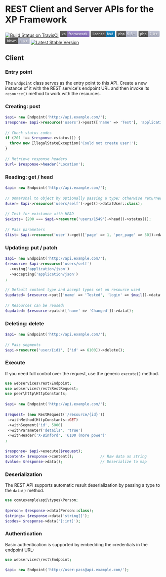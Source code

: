 REST Client and Server APIs for the XP Framework
========================================================================

[![Build Status on TravisCI](https://secure.travis-ci.org/xp-framework/rest.svg)](http://travis-ci.org/xp-framework/rest)
[![XP Framework Module](https://raw.githubusercontent.com/xp-framework/web/master/static/xp-framework-badge.png)](https://github.com/xp-framework/core)
[![BSD Licence](https://raw.githubusercontent.com/xp-framework/web/master/static/licence-bsd.png)](https://github.com/xp-framework/core/blob/master/LICENCE.md)
[![Required PHP 5.5+](https://raw.githubusercontent.com/xp-framework/web/master/static/php-5_5plus.png)](http://php.net/)
[![Supports PHP 7.0+](https://raw.githubusercontent.com/xp-framework/web/master/static/php-7_0plus.png)](http://php.net/)
[![Required HHVM 3.4+](https://raw.githubusercontent.com/xp-framework/web/master/static/hhvm-3_4plus.png)](http://hhvm.com/)
[![Latest Stable Version](https://poser.pugx.org/xp-framework/rest/version.png)](https://packagist.org/packages/xp-framework/rest)

Client
------

### Entry point

The `Endpoint` class serves as the entry point to this API. Create a new instance of it with the REST service's endpoint URL and then invoke its `resource()` method to work with the resources.

### Creating: post

```php
$api= new Endpoint('http://api.example.com/');
$response= $api->resource('users')->post(['name' => 'Test'], 'application/json');

// Check status codes
if (201 !== $response->status()) {
  throw new IllegalStateException('Could not create user!');
}

// Retrieve response headers
$url= $response->header('Location');
```

### Reading: get / head

```php
$api= new Endpoint('http://api.example.com/');

// Unmarshal to object by optionally passing a type; otherwise returned as map
$user= $api->resource('users/self')->get()->data(User::class);

// Test for existance with HEAD
$exists= (200 === $api->resource('users/1549')->head()->status());

// Pass parameters
$list= $api->resource('user')->get(['page' => 1, 'per_page' => 50])->data();
```

### Updating: put / patch

```php
$api= new Endpoint('http://api.example.com/');
$resource= $api->resource('users/self')
  ->using('application/json')
  ->accepting('application/json')
;

// Default content type and accept types set on resource used
$updated= $resource->put(['name' => 'Tested', 'login' => $mail])->data();

// Resources can be reused!
$updated= $resource->patch(['name' => 'Changed'])->data();
```

### Deleting: delete

```php
$api= new Endpoint('http://api.example.com/');

// Pass segments
$api->resource('user/{id}', ['id' => 6100])->delete();
```

### Execute

If you need full control over the request, use the generic `execute()` method.

```php
use webservices\rest\Endpoint;
use webservices\rest\RestRequest;
use peer\http\HttpConstants;

$api= new Endpoint('http://api.example.com/');

$request= (new RestRequest('/resource/{id}'))
 ->withMethod(HttpConstants::GET)
 ->withSegment('id', 5000)
 ->withParameter('details', 'true')
 ->withHeader('X-Binford', '6100 (more power)'
;

$response= $api->execute($request);
$content= $response->content();            // Raw data as string
$value= $response->data();                 // Deserialize to map
```

### Deserialization

The REST API supports automatic result deserialization by passing a type to the `data()` method.

```php
use com\example\api\types\Person;

$person= $response->data(Person::class);
$strings= $response->data('string[]');
$codes= $response->data('[:int]');
```

### Authentication

Basic authentication is supported by embedding the credentials in the endpoint URL:

```php
use webservices\rest\Endpoint;

$api= new Endpoint('http://user:pass@api.example.com/');
```